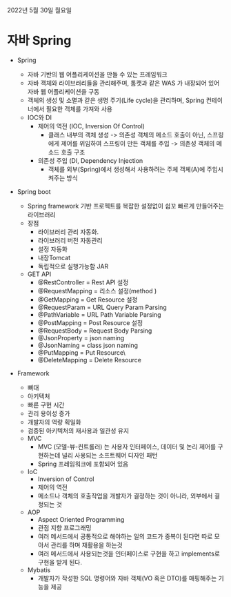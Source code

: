 2022년 5월 30일 월요일


# 자바 Spring

- Spring
    - 자바 기반의 웹 어플리케이션을 만들 수 있는 프레임워크
    - 자바 객체와 라이브러리들을 관리해주며, 톰캣과 같은 WAS 가 내장되어 있어 자바 웹 어플리케이션을 구동
    - 객체의 생성 및 소멸과 같은 생명 주기(Life cycle)을 관리하며, Spring 컨테이너에서 필요한 객체를 가져와 사용
    - IOC와 DI
        - 제어의 역전 (IOC, Inversion Of Control)
            - 클래스 내부의 객체 생성 -> 의존성 객체의 메소드 호출이 아닌, 스프링에게 제어를 위임하여 스프링이 만든 객체를 주입 -> 의존성 객체의 메소드 호출 구조
        - 의존성 주입 (DI, Dependency Injection
            - 객체를 외부(Spring)에서 생성해서 사용하려는 주체 객체(A)에 주입시켜주는 방식

- Spring boot
    - Spring framework 기반 프로젝트를 복잡한 설정없이 쉽꼬 빠르게 만들어주는 라이브러리
    - 장점 
        - 라이브러리 관리 자동화.
        - 라이브러리 버전 자동관리
        - 설정 자동화
        - 내장Tomcat
        - 독립적으로 실행가능함 JAR
    - GET API
        - @RestController = Rest API 설정
        - @RequestMapping = 리소스 설정(method )
        - @GetMapping = Get Resource 설정
        - @RequestParam = URL Query Param Parsing
        - @PathVariable = URL Path Variable Parsing
        - @PostMapping = Post Resource 설정
        - @RequestBody = Request Body Parsing
        - @JsonProperty = json naming
        - @JsonNaming  = class json naming
        - @PutMapping = Put Resource\
        - @DeleteMapping = Delete Resource

- Framework
    - 뼈대
    - 아키텍처
    - 빠른 구현 시간 
    - 관리 용이성 증가
    - 개발자의 역량 획일화
    - 검증된 아키텍처의 재사용과 일관성 유지
    - MVC
        - MVC (모델-뷰-컨트롤러) 는 사용자 인터페이스, 데이터 및 논리 제어를 구현하는데 널리 사용되는 소프트웨어 디자인 패턴
        - Spring 프레임워크에 포함되어 있음
    - IoC
        - Inversion of Control
        - 제어의 역전
        - 메소드나 객체의 호출작업을 개발자가 결정하는 것이 아니라, 외부에서 결정되는 것
    - AOP
        - Aspect Oriented Programming
        - 관점 지향 프로그래밍
        - 여러 메서드에서 공통적으로 해야하는 일의 코드가 중복이 된다면 따로 모아서 관리를 하며 재활용을 하는것
        - 여러 메서드에서 사용되는것을 인터페이스로 구현을 하고 implements로 구현을 받게 된다.
    - Mybatis
        - 개발자가 작성한 SQL 명령어와 자바 객체(VO 혹은 DTO)를 매핑해주는 기능을 제공
